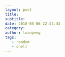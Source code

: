 ```yaml
---
layout: post
title:
subtitle:
date: 2018-05-06 22:43:43
category:
author: luanpeng
tags:
   - random
   - shell
---
```

